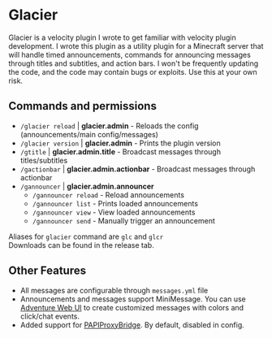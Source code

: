 # Glacier

Glacier is a velocity plugin I wrote to get familiar with velocity plugin development. I wrote this plugin as a utility plugin for a Minecraft server that will handle timed announcements, commands for announcing messages through titles and subtitles, and action bars. I won't be frequently updating the code, and the code may contain bugs or exploits. Use this at your own risk.

## Commands and permissions

- `/glacier reload` | **glacier.admin** -  Reloads the config (announcements/main config/messages)
- `/glacier version` | **glacier.admin** -  Prints the plugin version
- `/gtitle` | **glacier.admin.title** -  Broadcast messages through titles/subtitles
- `/gactionbar` | **glacier.admin.actionbar** -  Broadcast messages through actionbar
- `/gannouncer` | **glacier.admin.announcer**
  - `/gannouncer reload` - Reload announcements
  - `/gannouncer list` - Prints loaded announcements
  - `/gannouncer view` - View loaded announcements
  - `/gannouncer send` - Manually trigger an announcement

Aliases for `glacier` command are `glc` and `glcr`
<br>
Downloads can be found in the release tab.

## Other Features

 - All messages are configurable through `messages.yml` file
 - Announcements and messages support MiniMessage. You can use [Adventure Web UI](https://webui.advntr.dev/) to create customized messages with colors and click/chat events.
 - Added support for [PAPIProxyBridge](https://github.com/WiIIiam278/PAPIProxyBridge). By default, disabled in config.
